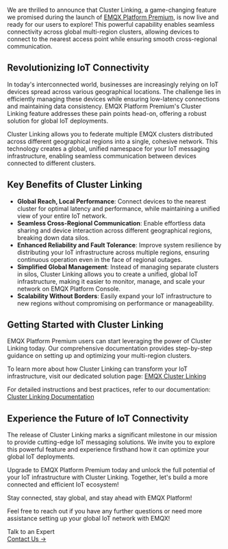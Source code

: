 We are thrilled to announce that Cluster Linking, a game-changing feature we promised during the launch of [EMQX Platform Premium](https://www.emqx.com/en/cloud), is now live and ready for our users to explore! This powerful capability enables seamless connectivity across global multi-region clusters, allowing devices to connect to the nearest access point while ensuring smooth cross-regional communication.

## **Revolutionizing IoT Connectivity**

In today's interconnected world, businesses are increasingly relying on IoT devices spread across various geographical locations. The challenge lies in efficiently managing these devices while ensuring low-latency connections and maintaining data consistency. EMQX Platform Premium's Cluster Linking feature addresses these pain points head-on, offering a robust solution for global IoT deployments.

Cluster Linking allows you to federate multiple EMQX clusters distributed across different geographical regions into a single, cohesive network. This technology creates a global, unified namespace for your IoT messaging infrastructure, enabling seamless communication between devices connected to different clusters. 

## **Key Benefits of Cluster Linking**

- **Global Reach, Local Performance**: Connect devices to the nearest cluster for optimal latency and performance, while maintaining a unified view of your entire IoT network.
- **Seamless Cross-Regional Communication**: Enable effortless data sharing and device interaction across different geographical regions, breaking down data silos.
- **Enhanced Reliability and Fault Tolerance**: Improve system resilience by distributing your IoT infrastructure across multiple regions, ensuring continuous operation even in the face of regional outages.
- **Simplified Global Management**: Instead of managing separate clusters in silos, Cluster Linking allows you to create a unified, global IoT infrastructure, making it easier to monitor, manage, and scale your network on EMQX Platform Console.
- **Scalability Without Borders**: Easily expand your IoT infrastructure to new regions without compromising on performance or manageability.

## **Getting Started with Cluster Linking**

EMQX Platform Premium users can start leveraging the power of Cluster Linking today. Our comprehensive documentation provides step-by-step guidance on setting up and optimizing your multi-region clusters.

To learn more about how Cluster Linking can transform your IoT infrastructure, visit our dedicated solution page: [EMQX Cluster Linking](https://www.emqx.com/en/solutions/cluster-linking)

For detailed instructions and best practices, refer to our documentation: [Cluster Linking Documentation](https://docs.emqx.com/en/cloud/latest/cluster_linking/cluster_linking.html)

## **Experience the Future of IoT Connectivity**

The release of Cluster Linking marks a significant milestone in our mission to provide cutting-edge IoT messaging solutions. We invite you to explore this powerful feature and experience firsthand how it can optimize your global IoT deployments.

Upgrade to EMQX Platform Premium today and unlock the full potential of your IoT infrastructure with Cluster Linking. Together, let's build a more connected and efficient IoT ecosystem!

Stay connected, stay global, and stay ahead with EMQX Platform!

Feel free to reach out if you have any further questions or need more assistance setting up your global IoT network with EMQX!



<section class="promotion">
    <div>
        Talk to an Expert
    </div>
    <a href="https://www.emqx.com/en/contact?product=solutions" class="button is-gradient">Contact Us →</a>
</section>
